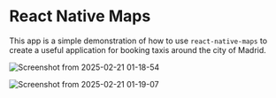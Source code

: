 # React Native Maps

This app is a simple demonstration of how to use `react-native-maps` to create a useful application for booking taxis around the city of Madrid.


![Screenshot from 2025-02-21 01-18-54](https://github.com/user-attachments/assets/ac6480de-a9c0-40e4-8537-6d2bce0d61f4)


![Screenshot from 2025-02-21 01-19-07](https://github.com/user-attachments/assets/f81333ba-4818-4a9e-afd5-ad1fd0e3fa62)

